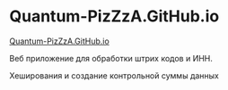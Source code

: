# Quantum-PizZzA.GitHub.io

[Quantum-PizZzA.GitHub.io](https://quantum-pizzza.github.io/)

Веб приложение для обработки штрих кодов и ИНН.

Хеширования и создание контрольной суммы данных 
